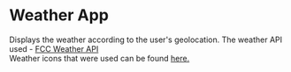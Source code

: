 # Weather App
Displays the weather according to the user's geolocation. The weather API used - <a href="https://fcc-weather-api.glitch.me/">FCC Weather API</a><br>
Weather icons that were used can be found <a href="https://erikflowers.github.io/weather-icons/">here.</a>
